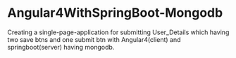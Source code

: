 # Angular4WithSpringBoot-Mongodb
Creating a single-page-application for submitting User_Details which having two save btns and one submit btn with Angular4(client) and springboot(server) having mongodb.
